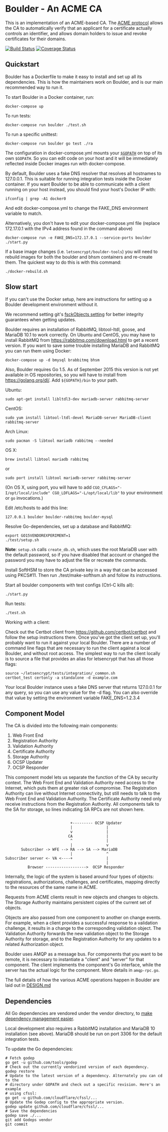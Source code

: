 Boulder - An ACME CA
====================

This is an implementation of an ACME-based CA. The [ACME protocol](https://github.com/ietf-wg-acme/acme/) allows the CA to automatically verify that an applicant for a certificate actually controls an identifier, and allows domain holders to issue and revoke certificates for their domains.

[![Build Status](https://travis-ci.org/letsencrypt/boulder.svg)](https://travis-ci.org/letsencrypt/boulder)
[![Coverage Status](https://coveralls.io/repos/letsencrypt/boulder/badge.svg)](https://coveralls.io/r/letsencrypt/boulder)

Quickstart
------

Boulder has a Dockerfile to make it easy to install and set up all its
dependencies. This is how the maintainers work on Boulder, and is our main
recommended way to run it.

To start Boulder in a Docker container, run:

    docker-compose up

To run tests:

    docker-compose run boulder ./test.sh

To run a specific unittest:

    docker-compose run boulder go test ./ra

The configuration in docker-compose.yml mounts your
[`$GOPATH`](https://golang.org/doc/code.html#GOPATH) on top of its own
`$GOPATH`. So you can edit code on your host and it will be immediately
reflected inside Docker images run with docker-compose.

By default, Boulder uses a fake DNS resolver that resolves all hostnames to
127.0.0.1. This is suitable for running integration tests inside the Docker
container. If you want Boulder to be able to communicate with a client running
on your host instead, you should find your host's Docker IP with:

    ifconfig | grep -A1 docker0

And edit docker-compose.yml to change the FAKE_DNS environment variable to
match.

Alternatively, you don't have to edit your docker-compose.yml file (replace 172.17.0.1 with the IPv4 address found in the command above)

    docker-compose run -e FAKE_DNS=172.17.0.1 --service-ports boulder ./start.py


If a base image changes (i.e. `letsencrypt/boulder-tools`) you will need to rebuild
images for both the boulder and bhsm containers and re-create them. The quickest way
to do this is with this command:

    ./docker-rebuild.sh

Slow start
----------

If you can't use the Docker setup, here are instructions for setting up a
Boulder development environment without it.

We recommend setting git's [fsckObjects
setting](https://groups.google.com/forum/#!topic/binary-transparency/f-BI4o8HZW0/discussion)
for better integrity guarantees when getting updates.

Boulder requires an installation of RabbitMQ, libtool-ltdl, goose, and
MariaDB 10.1 to work correctly. On Ubuntu and CentOS, you may have to
install RabbitMQ from https://rabbitmq.com/download.html to get a
recent version. If you want to save some trouble installing MariaDB and RabbitMQ
you can run them using Docker:

    docker-compose up -d bmysql brabbitmq bhsm

Also, Boulder requires Go 1.5. As of September 2015 this version is not yet
available in OS repositories, so you will have to install from https://golang.org/dl/.
Add ```${GOPATH}/bin``` to your path.

Ubuntu:

    sudo apt-get install libltdl3-dev mariadb-server rabbitmq-server

CentOS:

    sudo yum install libtool-ltdl-devel MariaDB-server MariaDB-client rabbitmq-server

Arch Linux:

    sudo pacman -S libtool mariadb rabbitmq --needed

OS X:

    brew install libtool mariadb rabbitmq

or

    sudo port install libtool mariadb-server rabbitmq-server

(On OS X, using port, you will have to add `CGO_CFLAGS="-I/opt/local/include" CGO_LDFLAGS="-L/opt/local/lib"` to your environment or `go` invocations.)

Edit /etc/hosts to add this line:

    127.0.0.1 boulder boulder-rabbitmq boulder-mysql

Resolve Go-dependencies, set up a database and RabbitMQ:

    export GO15VENDOREXPERIMENT=1
    ./test/setup.sh

**Note**: `setup.sh` calls `create_db.sh`, which uses the root MariaDB
user with the default password, so if you have disabled that account
or changed the password you may have to adjust the file or recreate the commands.

Install SoftHSM to store the CA private key in a way that can be accessed using
PKCS#11. Then run ./test/make-softhsm.sh and follow its instructions.

Start all boulder components with test configs (Ctrl-C kills all):

    ./start.py

Run tests:

    ./test.sh

Working with a client:

Check out the Certbot client from https://github.com/certbot/certbot and follow the setup instructions there. Once you've got the client set up, you'll probably want to run it against your local Boulder. There are a number of command line flags that are necessary to run the client against a local Boulder, and without root access. The simplest way to run the client locally is to source a file that provides an alias for letsencrypt that has all those flags:

    source ~/letsencrypt/tests/integration/_common.sh
    certbot_test certonly -a standalone -d example.com

Your local Boulder instance uses a fake DNS server that returns 127.0.0.1 for
any query, so you can use any value for the -d flag. You can also override that
value by setting the environment variable FAKE_DNS=1.2.3.4

Component Model
---------------

The CA is divided into the following main components:

1. Web Front End
2. Registration Authority
3. Validation Authority
4. Certificate Authority
5. Storage Authority
6. OCSP Updater
7. OCSP Responder

This component model lets us separate the function of the CA by security context.  The Web Front End and Validation Authority need access to the Internet, which puts them at greater risk of compromise.  The Registration Authority can live without Internet connectivity, but still needs to talk to the Web Front End and Validation Authority.  The Certificate Authority need only receive instructions from the Registration Authority. All components talk to the SA for storage, so lines indicating SA RPCs are not shown here.

```

                             +--------- OCSP Updater
                             |               |
                             v               |
                            CA               |
                             ^               |
                             |               v
       Subscriber -> WFE --> RA --> SA --> MariaDB
                             |               ^
Subscriber server <- VA <----+               |
                                             |
          Browser ------------------>  OCSP Responder

```

Internally, the logic of the system is based around four types of objects: registrations, authorizations, challenges, and certificates, mapping directly to the resources of the same name in ACME.

Requests from ACME clients result in new objects and changes to objects.  The Storage Authority maintains persistent copies of the current set of objects.

Objects are also passed from one component to another on change events.  For example, when a client provides a successful response to a validation challenge, it results in a change to the corresponding validation object.  The Validation Authority forwards the new validation object to the Storage Authority for storage, and to the Registration Authority for any updates to a related Authorization object.

Boulder uses AMQP as a message bus.  For components that you want to be remote, it is necessary to instantiate a "client" and "server" for that component.  The client implements the component's Go interface, while the server has the actual logic for the component.  More details in `amqp-rpc.go`.

The full details of how the various ACME operations happen in Boulder are laid out in [DESIGN.md](https://github.com/letsencrypt/boulder/blob/master/DESIGN.md)

Dependencies
------------

All Go dependencies are vendored under the vendor directory,
to [make dependency management easier](https://golang.org/cmd/go/#hdr-Vendor_Directories).

Local development also requires a RabbitMQ installation and MariaDB
10 installation (see above). MariaDB should be run on port 3306 for the
default integration tests.

To update the Go dependencies:

```
# Fetch godep
go get -u github.com/tools/godep
# Check out the currently vendorized version of each dependency.
godep restore
# Update to the latest version of a dependency. Alternately you can cd to the
# directory under GOPATH and check out a specific revision. Here's an example
# using cfssl:
go get -u github.com/cloudflare/cfssl/...
# Update the Godep config to the appropriate version.
godep update github.com/cloudflare/cfssl/...
# Save the dependencies
godep save ./...
git add Godeps vendor
git commit
```
